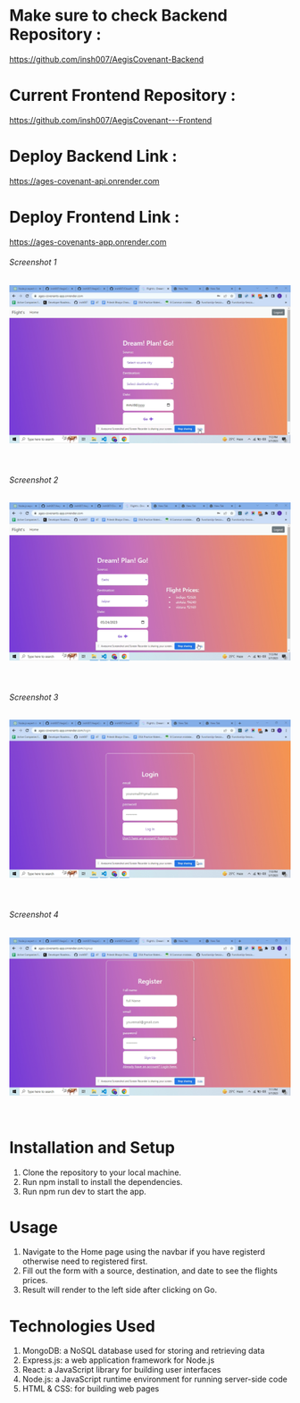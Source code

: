 # Make sure to check Backend Repository :
https://github.com/insh007/AegisCovenant-Backend

# Current Frontend Repository :
https://github.com/insh007/AegisCovenant---Frontend

# Deploy Backend Link :
https://ages-covenant-api.onrender.com

# Deploy Frontend Link :
https://ages-covenants-app.onrender.com

###### Screenshot 1
![Flight's Home](./screenshots/screenshot1.png "Home Screenshot 1")
<br>
<br>
<br>

###### Screenshot 2
![Flight's Home](./screenshots/screenshot2.png "Home Screenshot 2")
<br>
<br>
<br>

###### Screenshot 3
![Flight's Login](./screenshots/screenshot3.png "Login Screenshot 3")
<br>
<br>
<br>

###### Screenshot 4
![Flight's Register](./screenshots/screenshot4.png "Register Screenshot 4")
<br>
<br>
<br>

# Installation and Setup
1. Clone the repository to your local machine.
2. Run npm install to install the dependencies.
3. Run npm run dev to start the app.

# Usage
1. Navigate to the Home page using the navbar if you have registerd otherwise need to registered first.
2. Fill out the form with a source, destination, and date to see the flights prices.
3. Result will render to the left side after clicking on Go.

# Technologies Used
1. MongoDB: a NoSQL database used for storing and retrieving data
2. Express.js: a web application framework for Node.js
3. React: a JavaScript library for building user interfaces
4. Node.js: a JavaScript runtime environment for running server-side code
5. HTML & CSS: for building web pages